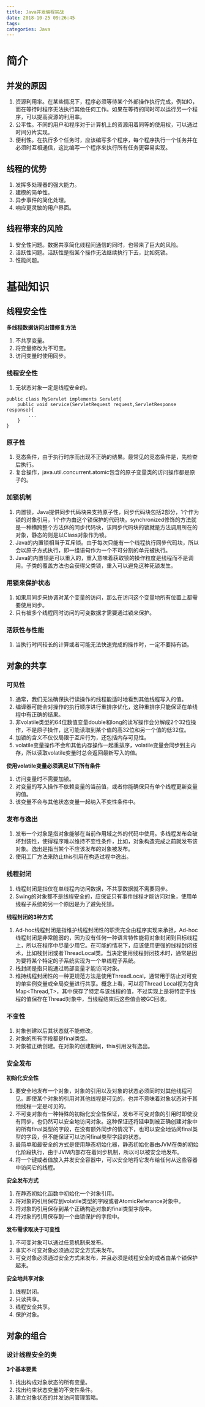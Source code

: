 ```yaml
---
title: Java并发编程实战
date: 2018-10-25 09:26:45
tags:
categories: Java
---
```


# 简介

## 并发的原因
1. 资源利用率。在某些情况下，程序必须等待某个外部操作执行完成，例如IO，而在等待时程序无法执行其他任何工作。如果在等待的同时可以运行另一个程序，可以提高资源的利用率。
1. 公平性。不同的用户和程序对于计算机上的资源用着同等的使用权，可以通过时间分片实现。
1. 便利性。在执行多个任务时，应该编写多个程序，每个程序执行一个任务并在必须时互相通信，这比编写一个程序来执行所有任务更容易实现。

## 线程的优势
1. 发挥多处理器的强大能力。
1. 建模的简单性。
1. 异步事件的简化处理。
1. 响应更灵敏的用户界面。

## 线程带来的风险
1. 安全性问题。数据共享简化线程间通信的同时，也带来了巨大的风险。
1. 活跃性问题。活跃性是指某个操作无法继续执行下去，比如死锁。
1. 性能问题。

# 基础知识

## 线程安全性

**多线程数据访问出错修复方法**
1. 不共享变量。
1. 将变量修改为不可变。
1. 访问变量时使用同步。

### 线程安全性
1. 无状态对象一定是线程安全的。

```
public class MyServlet implements Servlet{
    public void service(ServletRequest request,ServletResponse response){
        ...
    }
}
```

### 原子性
1. 竞态条件，由于执行时序而出现不正确的结果。最常见的竞态条件是，先检查后执行。
1. 复合操作，java.util.concurrent.atomic包含的原子变量类的访问操作都是原子的。

### 加锁机制
1. 内置锁，Java提供同步代码块来支持原子性，同步代码块包括2部分，1个作为锁的对象引用，1个作为由这个锁保护的代码块。synchronized修饰的方法就是一种横跨整个方法体的同步代码块，该同步代码块的锁就是方法调用所在的对象，静态的则是以Class对象作为锁。
1. Java的内置锁相当于互斥锁。由于每次只能有一个线程执行同步代码块，所以会以原子方式执行，即一组语句作为一个不可分割的单元被执行。
1. Java的内置锁是可以重入的，重入意味着获取锁的操作粒度是线程而不是调用。子类的覆盖方法也会获得父类锁，重入可以避免这种死锁发生。

### 用锁来保护状态
1. 如果用同步来协调对某个变量的访问，那么在访问这个变量地所有位置上都需要使用同步。
1. 只有被多个线程同时访问的可变数据才需要通过锁来保护。

### 活跃性与性能
1. 当执行时间较长的计算或者可能无法快速完成的操作时，一定不要持有锁。

## 对象的共享

### 可见性
1. 通常，我们无法确保执行读操作的线程能适时地看到其他线程写入的值。
1. 编译器可能会对操作的执行顺序进行重排序优化，这种重排序只能保证在单线程中有正确的结果。
1. 非volatile类型的64位数值变量double和long的读写操作会分解成2个32位操作，不是原子操作，这可能读取到某个值的高32位和另一个值的低32位。
1. 加锁的含义不仅仅局限于互斥行为，还包括内存可见性。
1. volatile变量操作不会和其他内存操作一起重排序，volatile变量会同步到主内存，所以读取volatile变量时总会返回最新写入的值。

**使用volatile变量必须满足以下所有条件**
1. 访问变量时不需要加锁。
1. 对变量的写入操作不依赖变量的当前值，或者你能确保只有单个线程更新变量的值。
1. 该变量不会与其他状态变量一起纳入不变性条件中。

### 发布与逸出
1. 发布一个对象是指对象能够在当前作用域之外的代码中使用。多线程发布会破坏封装性，使得程序难以维持不变性条件，比如，对象构造完成之前就发布该对象。逸出是指当某个不应该发布的对象被发布。
1. 使用工厂方法来防止this引用在构造过程中逸出。

### 线程封闭
1. 线程封闭是指仅在单线程内访问数据，不共享数据就不需要同步。
1. Swing的对象都不是线程安全的，应保证只有事件线程才能访问对象，使用单线程子系统的另一个原因是为了避免死锁。

**线程封闭的3种方式**
1. Ad-hoc线程封闭是指维护线程封闭性的职责完全由程序实现来承担，Ad-hoc线程封闭是非常脆弱的，因为没有任何一种语言特性能将对象封闭到目标线程上，所以在程序中尽量少用它。在可能的情况下，应该使用更强的线程封闭技术，比如栈封闭或者ThreadLocal类。当决定使用线程封闭技术时，通常是因为要将某个特定的子系统实现为一个单线程子系统。
1. 栈封闭是指只能通过局部变量才能访问对象。
1. 维持线程封闭性的一种更规范方法是使用ThreadLocal，通常用于防止对可变的单实例变量或全局变量进行共享。概念上看，可以将Thread Local<T>视为包含Map<Thread,T>，其中保存了特定与该线程的值，不过实现上是将特定于线程的值保存在Thread对象中，当线程结束后这些值会被GC回收。

### 不变性
1. 对象创建以后其状态就不能修改。
1. 对象的所有字段都是final类型。
1. 对象被正确创建。在对象的创建期间，this引用没有逸出。

### 安全发布

**初始化安全性**
1. 要安全地发布一个对象，对象的引用以及对象的状态必须同时对其他线程可见。即使某个对象的引用对其他线程是可见的，也并不意味着对象状态对于其他线程一定是可见的。
1. 不可变对象有一种特殊的初始化安全性保证，发布不可变对象的引用时即使没有同步，也仍然可以安全地访问对象。这种保证还将延申到被正确创建对象中的所有final类型的字段，在没有额外同步的情况下，也可以安全地访问final类型的字段，但不能保证可以访问final类型字段的状态。
1. 最简单和最安全的方式是使用静态初始化器，静态初始化器由JVM在类的初始化阶段执行，由于JVM内部存在着同步机制，所以可以被安全地发布。
1. 将一个键或者值放入并发安全容器中，可以安全地将它发布给任何从这些容器中访问它的线程。

**安全发布方式**
1. 在静态初始化函数中初始化一个对象引用。
1. 将对象的引用保存到volatile类型的字段或者AtomicReferance对象中。
1. 将对象的引用保存到某个正确构造对象的final类型字段中。
1. 将对象的引用保存到一个由锁保护的字段中。

**发布需求取决于可变性**
1. 不可变对象可以通过任意机制来发布。
1. 事实不可变对象必须通过安全方式来发布。
1. 可变对象必须通过安全方式来发布，并且必须是线程安全的或者由某个锁保护起来。

**安全地共享对象**
1. 线程封闭。
1. 只读共享。
1. 线程安全共享。
1. 保护对象。

## 对象的组合

### 设计线程安全的类

**3个基本要素**
1. 找出构成对象状态的所有变量。
1. 找出约束状态变量的不变性条件。
1. 建立对象状态的并发访问管理策略。




